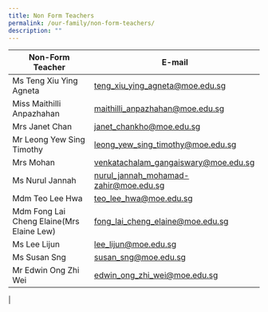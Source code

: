 ```yaml
---
title: Non Form Teachers
permalink: /our-family/non-form-teachers/
description: ""
---
```

| Non-Form Teacher | E-mail 
| -------- | -------- | 
| Ms Teng Xiu Ying Agneta | teng_xiu_ying_agneta@moe.edu.sg
| Miss Maithilli Anpazhahan | maithilli_anpazhahan@moe.edu.sg
| Mrs Janet Chan | janet_chankho@moe.edu.sg 
| Mr Leong Yew Sing Timothy | leong_yew_sing_timothy@moe.edu.sg
| Mrs Mohan | venkatachalam_gangaiswary@moe.edu.sg
| Ms Nurul Jannah | nurul_jannah_mohamad-zahir@moe.edu.sg
| Mdm Teo Lee Hwa | teo_lee_hwa@moe.edu.sg
| Mdm Fong Lai Cheng Elaine(Mrs Elaine Lew) | fong_lai_cheng_elaine@moe.edu.sg
| Ms Lee Lijun | lee_lijun@moe.edu.sg
| Ms Susan Sng | susan_sng@moe.edu.sg
| Mr Edwin Ong Zhi Wei | edwin_ong_zhi_wei@moe.edu.sg
|